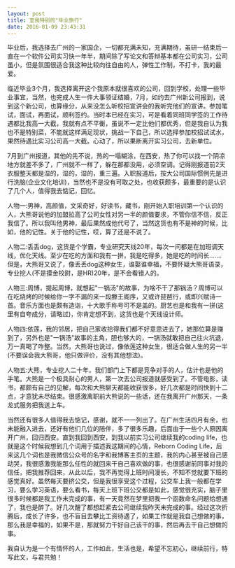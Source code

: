 ```yaml
---
layout: post
title: 至我特别的"毕业旅行"
date: 2016-01-09 23:43:31
---
```


毕业后，我选择去广州的一家国企，一切都充满未知，充满期待，虽研一结束后一直在一个软件公司实习快一年半，期间除了写论文和答辩基本都在公司实习，公司虽小，但是氛围很适合我这种比较向往自由的人，弹性工作制，不打卡，我的最爱。

临近毕业3个月，我选择离开这个我原本就很喜欢的公司，回到学校，处理一些毕业事宜，当然，也完成人生一件大事领证结婚，7月，如约去广州新公司报到，说到这个新公司，也算缘分，从来没怎么听校招宣讲会的我听完他们的宣讲。参加笔试，面试，再面试，顺利签约。当时本已经在实习，可是看着同班同学签的工作待遇都比我高一大截，我就有点不平衡，虽说不一定比他们都优秀，但是我自认为我也不是特别菜，不能就这样满足现状，挑战一下自己，所以选择参加校招试试水，果然待遇比实习公司高一大截。心动了，所以果断离开实习公司，去新单位。

7月到广州报道，其他的先不说，热的一塌糊涂，在西安，热了你可以找一个阴凉地方就差不多了，广州就不一样了，躲在那都没用，必须空调。记得刚报道前2天衣服整天都是湿的，湿的，湿的，重三遍。入职报道后，按大公司国际惯例先是进行洗脑(企业文化培训)，当然也不是没有可取之处，也收获颇多，最重要的是认识了几个人，值得我去惦记，回忆。

人物一:男神，高颜值，文采奇好，好读书，藏书，刚开始入职培训第一个认识的人，大熊哥说他的加盟拉高了公司女性对另一半的颜值要求，不管你信不信，反正我信了。所以我叫他男神，最后果然成他代号了，当然这货也有不是神的时候，比如，他的记性。关于他的记性，哎，算了还是不说了。

人物二:丢丢dog，这货是个学霸，专业研究天线20年，每次一问都是在加班调天线，优化天线。至少在吃的方面和我有一拼，我是吃得多，她是吃的时间长.......但是，大熊哥又说了，像丢丢dog这种女生，谁娶谁幸福，不要怀疑大熊哥语录，专业挖人(不是摸金校尉，是HR)20年，是不会看错人的。

人物三:周博，提起周博，就想起"一锅汤"的故事，为啥不干了那锅汤？周博可以在吃烧烤的时候给你一字不漏的来一段滕王阁序，又或许琵琶行，或即兴赋诗一首。音乐方面也是颇有造诣，十大歌手称号可不是盖的。厨艺也是和我有一拼(这里有自夸成分，请略过)，你肯定想不到，这货也是个天线设计师。

人物四:依莲，我的邻居，把自己家收拾得我们都不好意思进去了，她那位算是赚到了，另外也是"一锅汤"故事的主角，胆也够大的，一锅汤就敢把自己往火坑退，万一真喝了咋整。当然，大熊哥也说过，像依莲这种女生，很适合做人生的另一半(不要误会我大熊哥，他只做评价，没有其他想法)。

人物五:大熊，专业挖人二十年，我们部门上下都是竞争对手的人，估计也是他的手笔。大熊是一个极具耐心的男人，第一次去公司报道就感受到了。不管电影，读书，都颇有自己的见解，每次和大熊聊天都能收获很多，好几次都是时间快到十二点，才意犹未尽结束。很感激离职前大熊说的一些话，还在我离开广州那天，一条龙式服务把我送上车。

当然还有很多人值得我去惦记，感谢，就不一一列出了。在广州生活四月有余，也未能融入进去，还好有他们几位的陪伴，多了很多乐趣，后面由于一些个人原因离开广州，回归西安。直到我回到西安，到我以前实习公司继续我的coding life，也就是这个时候我想到几个词用于描述我这期间的心情，Reborn Coding Life，后来这几个词也是我微信公众号的名字和我博客主页的主题，我的内心甚至被自己感动哭，我很感激我能那么任性的就回来干自己喜欢做的事，也很感谢前同事对我的信任，把我推荐回来，从此以后，我不再觉得上班时间漫长，不知不觉就要下班的感觉真好。虽然每天要挤公交，但是我很享受这个过程，公交车上我一般都在学习，要么学习英语，要么看书，每天上班下班公交都是如此，感觉很充实，脑子里很多时候都是我工作未完成的事，有一天竟然在梦里把我一个函数命名问题给想通了，我也是醉了。好几次醒了都想赶紧去公司继续我昨天未完成的事。经过这次折腾后，成长了许多，也不盲目去攀比工资待遇了，如果工作就是我自己想做的事，那么我是幸福的，如果不是，那就努力干好自己该干的事，然后再去干自己想做的事。

我自认为是一个有情怀的人，工作如此，生活也是，希望不忘初心，继续前行，特写此文，与君共勉！